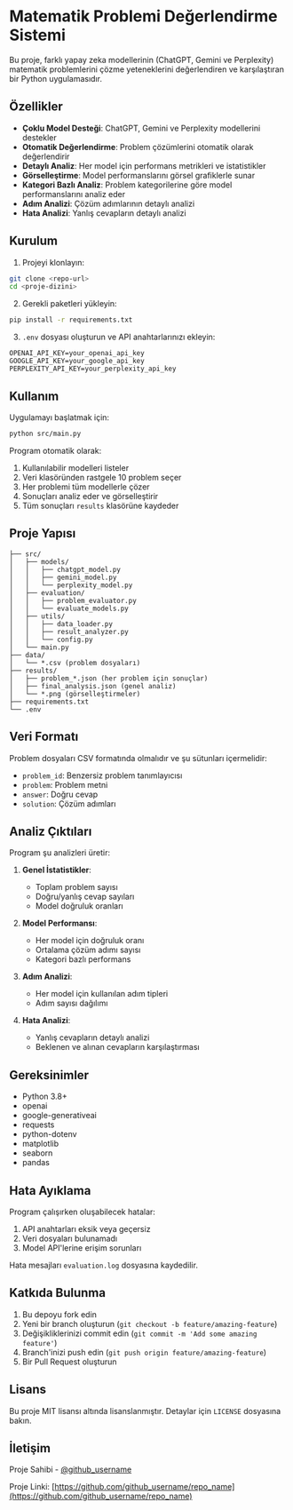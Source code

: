 # Matematik Problemi Değerlendirme Sistemi

Bu proje, farklı yapay zeka modellerinin (ChatGPT, Gemini ve Perplexity) matematik problemlerini çözme yeteneklerini değerlendiren ve karşılaştıran bir Python uygulamasıdır.

## Özellikler

- **Çoklu Model Desteği**: ChatGPT, Gemini ve Perplexity modellerini destekler
- **Otomatik Değerlendirme**: Problem çözümlerini otomatik olarak değerlendirir
- **Detaylı Analiz**: Her model için performans metrikleri ve istatistikler
- **Görselleştirme**: Model performanslarını görsel grafiklerle sunar
- **Kategori Bazlı Analiz**: Problem kategorilerine göre model performanslarını analiz eder
- **Adım Analizi**: Çözüm adımlarının detaylı analizi
- **Hata Analizi**: Yanlış cevapların detaylı analizi

## Kurulum

1. Projeyi klonlayın:
```bash
git clone <repo-url>
cd <proje-dizini>
```

2. Gerekli paketleri yükleyin:
```bash
pip install -r requirements.txt
```

3. `.env` dosyası oluşturun ve API anahtarlarınızı ekleyin:
```
OPENAI_API_KEY=your_openai_api_key
GOOGLE_API_KEY=your_google_api_key
PERPLEXITY_API_KEY=your_perplexity_api_key
```

## Kullanım

Uygulamayı başlatmak için:
```bash
python src/main.py
```

Program otomatik olarak:
1. Kullanılabilir modelleri listeler
2. Veri klasöründen rastgele 10 problem seçer
3. Her problemi tüm modellerle çözer
4. Sonuçları analiz eder ve görselleştirir
5. Tüm sonuçları `results` klasörüne kaydeder

## Proje Yapısı

```
├── src/
│   ├── models/
│   │   ├── chatgpt_model.py
│   │   ├── gemini_model.py
│   │   └── perplexity_model.py
│   ├── evaluation/
│   │   ├── problem_evaluator.py
│   │   └── evaluate_models.py
│   ├── utils/
│   │   ├── data_loader.py
│   │   ├── result_analyzer.py
│   │   └── config.py
│   └── main.py
├── data/
│   └── *.csv (problem dosyaları)
├── results/
│   ├── problem_*.json (her problem için sonuçlar)
│   ├── final_analysis.json (genel analiz)
│   └── *.png (görselleştirmeler)
├── requirements.txt
└── .env
```

## Veri Formatı

Problem dosyaları CSV formatında olmalıdır ve şu sütunları içermelidir:
- `problem_id`: Benzersiz problem tanımlayıcısı
- `problem`: Problem metni
- `answer`: Doğru cevap
- `solution`: Çözüm adımları

## Analiz Çıktıları

Program şu analizleri üretir:
1. **Genel İstatistikler**:
   - Toplam problem sayısı
   - Doğru/yanlış cevap sayıları
   - Model doğruluk oranları

2. **Model Performansı**:
   - Her model için doğruluk oranı
   - Ortalama çözüm adımı sayısı
   - Kategori bazlı performans

3. **Adım Analizi**:
   - Her model için kullanılan adım tipleri
   - Adım sayısı dağılımı

4. **Hata Analizi**:
   - Yanlış cevapların detaylı analizi
   - Beklenen ve alınan cevapların karşılaştırması

## Gereksinimler

- Python 3.8+
- openai
- google-generativeai
- requests
- python-dotenv
- matplotlib
- seaborn
- pandas

## Hata Ayıklama

Program çalışırken oluşabilecek hatalar:
1. API anahtarları eksik veya geçersiz
2. Veri dosyaları bulunamadı
3. Model API'lerine erişim sorunları

Hata mesajları `evaluation.log` dosyasına kaydedilir.

## Katkıda Bulunma

1. Bu depoyu fork edin
2. Yeni bir branch oluşturun (`git checkout -b feature/amazing-feature`)
3. Değişikliklerinizi commit edin (`git commit -m 'Add some amazing feature'`)
4. Branch'inizi push edin (`git push origin feature/amazing-feature`)
5. Bir Pull Request oluşturun

## Lisans

Bu proje MIT lisansı altında lisanslanmıştır. Detaylar için `LICENSE` dosyasına bakın.

## İletişim

Proje Sahibi - [@github_username](https://github.com/github_username)

Proje Linki: [https://github.com/github_username/repo_name](https://github.com/github_username/repo_name) 